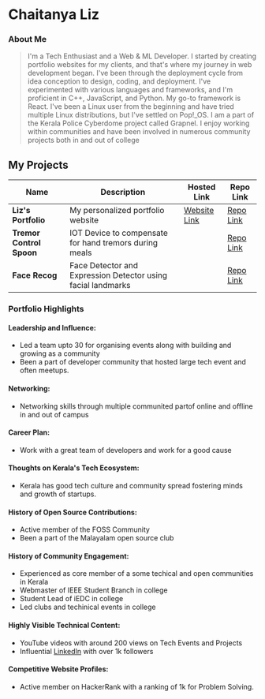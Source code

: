 # Chaitanya Liz 

### About Me

> I'm a Tech Enthusiast and a Web & ML Developer. I started by creating portfolio websites for my clients, and that's where my journey in web development began. I've been through the deployment cycle from idea conception to design, coding, and deployment. I've experimented with various languages and frameworks, and I'm proficient in C++, JavaScript, and Python. My go-to framework is React. I've been a Linux user from the beginning and have tried multiple Linux distributions, but I've settled on Pop!_OS. I am a part of the Kerala Police Cyberdome project called Grapnel. I enjoy working within communities and have been involved in numerous community projects both in and out of college

## My Projects

| Name                | Description                                                               | Hosted Link                              | Repo Link                                                      |
|---------------------|---------------------------------------------------------------------------|------------------------------------------|----------------------------------------------------------------|
| **Liz's Portfolio**        | My personalized portfolio website                                                 | [Website Link](https://lizchaitanya.xyz/) |[Repo Link](https://github.com/CLiz17/lizchaitanya.xyz)   |
| **Tremor Control Spoon**        | IOT Device to compensate for hand tremors during meals    |     | [Repo Link](https://github.com/CLiz17/tremor-stabilising-spoon) |
| **Face Recog**        | Face Detector and Expression Detector using facial landmarks    |     | [Repo Link](https://github.com/CLiz17/facial-expression-detection) |


### Portfolio Highlights

#### Leadership and Influence:

- Led a team upto 30 for organising events along with building and growing as a community
- Been a part of developer community that hosted large tech event and often meetups.

#### Networking:

- Networking skills through multiple communited partof online and offline in and out of campus

#### Career Plan:

- Work with a great team of developers and work for a good cause

#### Thoughts on Kerala's Tech Ecosystem:

- Kerala has good tech culture and community spread fostering minds and growth of startups.

#### History of Open Source Contributions:

- Active member of the FOSS Community
- Been a part of the Malayalam open source club

#### History of Community Engagement:

- Experienced as core member of a some techical and open communities in Kerala 
- Webmaster of IEEE Student Branch in college
- Student Lead of iEDC in college
- Led clubs and techinical events in college

#### Highly Visible Technical Content:

- YouTube videos with around 200 views on Tech Events and Projects
- Influential [LinkedIn](https://www.linkedin.com/in/lizchaitanya/) with over 1k followers
  
#### Competitive Website Profiles:

- Active member on HackerRank with a ranking of 1k for Problem Solving.

